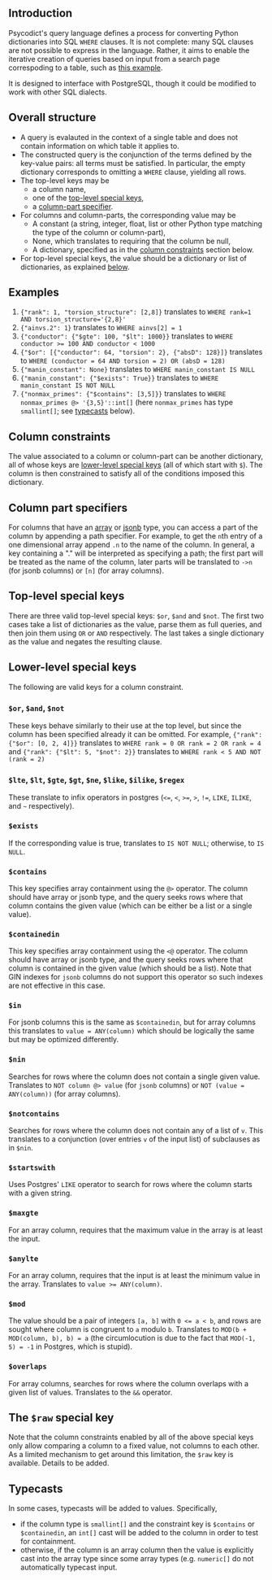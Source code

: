 
## Introduction

Psycodict's query language defines a process for converting Python dictionaries into SQL `WHERE` clauses.  It is not complete: many SQL clauses are not possible to express in the language.  Rather, it aims to enable the iterative creation of queries based on input from a search page correspoding to a table, such as [this example](https://www.lmfdb.org/EllipticCurve/Q/).

It is designed to interface with PostgreSQL, though it could be modified to work with other SQL dialects.

## Overall structure

 * A query is evalauted in the context of a single table and does not contain information on which table it applies to.
 * The constructed query is the conjunction of the terms defined by the key-value pairs: all terms must be satisfied.  In particular, the empty dictionary corresponds to omitting a `WHERE` clause, yielding all rows.
 * The top-level keys may be
   * a column name,
   * one of the [top-level special keys](#top-level-special-keys),
   * a [column-part specifier](#column-part-specifiers).
 * For columns and column-parts, the corresponding value may be
   * A constant (a string, integer, float, list or other Python type matching the type of the column or column-part),
   * None, which translates to requiring that the column be null,
   * A dictionary, specified as in the [column constraints](#column-constraints) section below.
 * For top-level special keys, the value should be a dictionary or list of dictionaries, as explained [below](#top-level-special-keys).

## Examples

 1. `{"rank": 1, "torsion_structure": [2,8]}` translates to `WHERE rank=1 AND torsion_structure='{2,8}'`
 1. `{"ainvs.2": 1}` translates to `WHERE ainvs[2] = 1`
 1. `{"conductor": {"$gte": 100, "$lt": 1000}}` translates to `WHERE conductor >= 100 AND conductor < 1000`
 1. `{"$or": [{"conductor": 64, "torsion": 2}, {"absD": 128}]}` translates to `WHERE (conductor = 64 AND torsion = 2) OR (absD = 128)`
 1. `{"manin_constant": None}` translates to `WHERE manin_constant IS NULL`
 1. `{"manin_constant": {"$exists": True}}` translates to `WHERE manin_constant IS NOT NULL`
 1. `{"nonmax_primes": {"$contains": [3,5]}}` translates to `WHERE nonmax_primes @> '{3,5}'::int[]` (here `nonmax_primes` has type `smallint[]`; see [typecasts](#typecasts) below).

## Column constraints

The value associated to a column or column-part can be another dictionary, all of whose keys are [lower-level special keys](#lower-level-special-keys) (all of which start with `$`).  The column is then constrained to satisfy all of the conditions imposed this dictionary.

## Column part specifiers

For columns that have an [array](https://www.postgresql.org/docs/current/arrays.html) or [jsonb](https://www.postgresql.org/docs/current/datatype-json.html) type, you can access a part of the column by appending a path specifier.  For example, to get the `n`th entry of a one dimensional array append `.n` to the name of the column.  In general, a key containing a "." will be interpreted as specifying a path; the first part will be treated as the name of the column, later parts will be translated to `->n` (for jsonb columns) or `[n]` (for array columns).

## Top-level special keys

There are three valid top-level special keys: `$or`, `$and` and `$not`. The first two cases take a list of dictionaries as the value, parse them as full queries, and then join them using `OR` or `AND` respectively.  The last takes a single dictionary as the value and negates the resulting clause.

## Lower-level special keys

The following are valid keys for a column constraint.

### `$or`, `$and`, `$not`

These keys behave similarly to their use at the top level, but since the column has been specified already it can be omitted.  For example, `{"rank": {"$or": [0, 2, 4]}}` translates to `WHERE rank = 0 OR rank = 2 OR rank = 4` and `{"rank": {"$lt": 5, "$not": 2}}` translates to `WHERE rank < 5 AND NOT (rank = 2)`

### `$lte`, `$lt`, `$gte`, `$gt`, `$ne`, `$like`, `$ilike`, `$regex`

These translate to infix operators in postgres (`<=`, `<`, `>=`, `>`, `!=`, `LIKE`, `ILIKE`, and `~` respectively).

### `$exists`

If the corresponding value is true, translates to `IS NOT NULL`; otherwise, to `IS NULL`.

### `$contains`

This key specifies array containment using the `@>` operator.  The column should have array or jsonb type, and the query seeks rows where that column contains the given value (which can be either be a list or a single value).

### `$containedin`

This key specifies array containment using the `<@` operator.  The column should have array or jsonb type, and the query seeks rows where that column is contained in the given value (which should be a list).  Note that GIN indexes for `jsonb` columns do not support this operator so such indexes are not effective in this case.

### `$in`

For jsonb columns this is the same as `$containedin`, but for array columns this translates to `value = ANY(column)` which should be logically the same but may be optimized differently.

### `$nin`

Searches for rows where the column does not contain a single given value.  Translates to `NOT column @> value` (for `jsonb` columns) or `NOT (value = ANY(column))` (for array columns).

### `$notcontains`

Searches for rows where the column does not contain any of a list of `v`.  This translates to a conjunction (over entries `v` of the input list) of subclauses as in `$nin`.

### `$startswith`

Uses Postgres' `LIKE` operator to search for rows where the column starts with a given string.

### `$maxgte`

For an array column, requires that the maximum value in the array is at least the input.

### `$anylte`

For an array column, requires that the input is at least the minimum value in the array.  Translates to `value >= ANY(column)`.

### `$mod`

The value should be a pair of integers `[a, b]` with `0 <= a < b`, and rows are sought where column is congruent to `a` modulo `b`.  Translates to `MOD(b + MOD(column, b), b) = a` (the circumlocution is due to the fact that `MOD(-1, 5) = -1` in Postgres, which is stupid).

### `$overlaps`

For array columns, searches for rows where the column overlaps with a given list of values.  Translates to the `&&` operator.

## The `$raw` special key

Note that the column constraints enabled by all of the above special keys only allow comparing a column to a fixed value, not columns to each other.  As a limited mechanism to get around this limitation, the `$raw` key is available.  Details to be added.

## Typecasts

In some cases, typecasts will be added to values.  Specifically,
 * if the column type is `smallint[]` and the constraint key is `$contains` or `$containedin`, an `int[]` cast will be added to the column in order to test for containment.
 * otherwise, if the column is an array column then the value is explicitly cast into the array type since some array types (e.g. `numeric[]` do not automatically typecast input.

